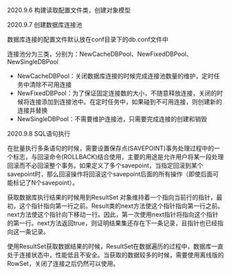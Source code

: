 2020.9.6 构建读取配置文件类，创建对象模型

2020.9.7 创建数据库连接池

数据库连接的配置文件默认放在conf目录下的db.conf文件中

连接池分为三类，分别为：NewCacheDBPool、NewFixedDBPool、NewSingleDBPool
- NewCacheDBPool：关闭数据库连接的时候完成连接池数量的维护，定时任务中清除不可用连接
- NewFixedDBPool：为了保证固定连接数的大小，不随意释放连接，关闭的时候将连接添加到连接池中。在定时任务中，如果碰到不可用连接，则创建新的连接并替换
- NewSingleDBPool：不需要维护连接池，只需要完成连接的创建和销毁

2020.9.8 SQL语句执行

在批量执行多条语句的时候，需要设置保存点(SAVEPOINT)事务处理过程中的一个标志，与回滚命令(ROLLBACK)结合使用，主要的用途是允许用户将某一段处理回滚而不必回滚整个事务。如果定义了多个savepoint，当指定回滚到某个savepoint时，那么回滚操作将回滚这个savepoint后面的所有操作（即使后面可能标记了N个savepoint）。

获取数据库执行结果的时候用到ResultSet 对象维持着一个指向当前行的指针，最初，这个指针指向第一行之前。Result类的next方法使这个指针指向第一行之前。next方法使这个指针向下移动一行。因此，第一次使用next指针将指向这个指针的第一行。next方法返回true，则证明结果集还存在下一条记录，且指针也已经指向这一条记录。

使用ResultSet获取数据结果的时候，ResultSet在数据遍历的过程中，数据库一直处于连接状态中，性能低且不安全。当获取的数据较多的时候，需要使用离线版的RowSet，关闭了连接之后仍然可以使用。
